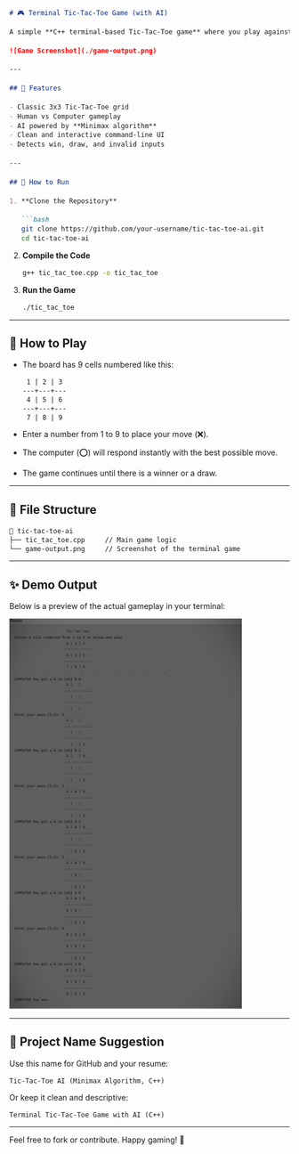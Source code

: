 ````markdown
# 🎮 Terminal Tic-Tac-Toe Game (with AI)

A simple **C++ terminal-based Tic-Tac-Toe game** where you play against an intelligent computer using the **Minimax algorithm**. The computer always makes the optimal move – can you beat it?

![Game Screenshot](./game-output.png)

---

## 🧠 Features

- Classic 3x3 Tic-Tac-Toe grid
- Human vs Computer gameplay
- AI powered by **Minimax algorithm**
- Clean and interactive command-line UI
- Detects win, draw, and invalid inputs

---

## 🚀 How to Run

1. **Clone the Repository**

   ```bash
   git clone https://github.com/your-username/tic-tac-toe-ai.git
   cd tic-tac-toe-ai
````

2. **Compile the Code**

   ```bash
   g++ tic_tac_toe.cpp -o tic_tac_toe
   ```

3. **Run the Game**

   ```bash
   ./tic_tac_toe
   ```

---

## 🎯 How to Play

* The board has 9 cells numbered like this:

  ```
   1 | 2 | 3
  ---+---+---
   4 | 5 | 6
  ---+---+---
   7 | 8 | 9
  ```

* Enter a number from 1 to 9 to place your move (❌).

* The computer (⭕) will respond instantly with the best possible move.

* The game continues until there is a winner or a draw.

---

## 📂 File Structure

```
📁 tic-tac-toe-ai
├── tic_tac_toe.cpp     // Main game logic
└── game-output.png     // Screenshot of the terminal game
```

---

## ✨ Demo Output

Below is a preview of the actual gameplay in your terminal:

![Gameplay Screenshot](./output.png)

---

## 📌 Project Name Suggestion

Use this name for GitHub and your resume:

```
Tic-Tac-Toe AI (Minimax Algorithm, C++)
```

Or keep it clean and descriptive:

```
Terminal Tic-Tac-Toe Game with AI (C++)
```

---

Feel free to fork or contribute. Happy gaming! 🎲

```


